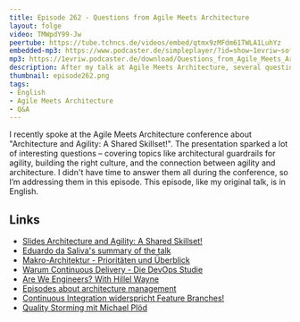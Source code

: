 ```yaml
---
title: Episode 262 - Questions from Agile Meets Architecture 
layout: folge
video: TMWpdY99-Jw
peertube: https://tube.tchncs.de/videos/embed/qtmx9zMFdm61TWLA1LuhYz
embedded-mp3: https://www.podcaster.de/simpleplayer/?id=show~1evriw~software-architektur-im-stream~pod-0109433f92d16859d5d61f714d&v=1746191751
mp3: https://1evriw.podcaster.de/download/Questions_from_Agile_Meets_Architecture.mp3
description: After my talk at Agile Meets Architecture, several questions remained unanswered. So let's discuss them here!
thumbnail: episode262.png
tags:
- English
- Agile Meets Architecture
- Q&A
---
```


I recently spoke at the Agile Meets Architecture conference about
"Architecture and Agility: A Shared Skillset!". The presentation
sparked a lot of interesting questions – covering topics like
architectural guardrails for agility, building the right culture, and
the connection between agility and architecture.  I didn't have time
to answer them all during the conference, so I’m addressing them in
this episode. This episode, like my original talk, is in English.

## Links

* [Slides Architecture and Agility: A Shared Skillset!](https://speakerdeck.com/ewolff/architecture-and-agility-a-shared-skillset)
* [Eduardo da Saliva's summary of the talk](https://www.linkedin.com/posts/emgsilva_very-interesting-talk-from-eberhard-wolff-activity-7313498400224673793-yMUN)
* [Makro-Architektur - Prioritäten und Überblick](https://software-architektur.tv/2021/12/03/folge94.html)
* [Warum Continuous Delivery - Die DevOps Studie](https://software-architektur.tv/2020/08/14/folge012.html)
* [Are We Engineers? With Hillel Wayne](https://software-architektur.tv/2024/03/27/folge209.html)
* [Episodes about architecture management](https://software-architektur.tv/tags.html#Architecture%20Management)
* [Continuous Integration widerspricht Feature Branches!](https://www.heise.de/blog/Continuous-Integration-widerspricht-Feature-Branches-2736487.html)
* [Quality Storming mit Michael Plöd](https://software-architektur.tv/2024/07/12/episode224.html)
